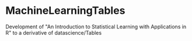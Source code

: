 # MachineLearningTables
Development of "An Introduction to Statistical Learning with Applications in R" to a derivative of datascience/Tables
